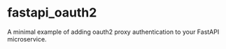 # fastapi_oauth2
A minimal example of adding oauth2 proxy authentication to your FastAPI microservice.
